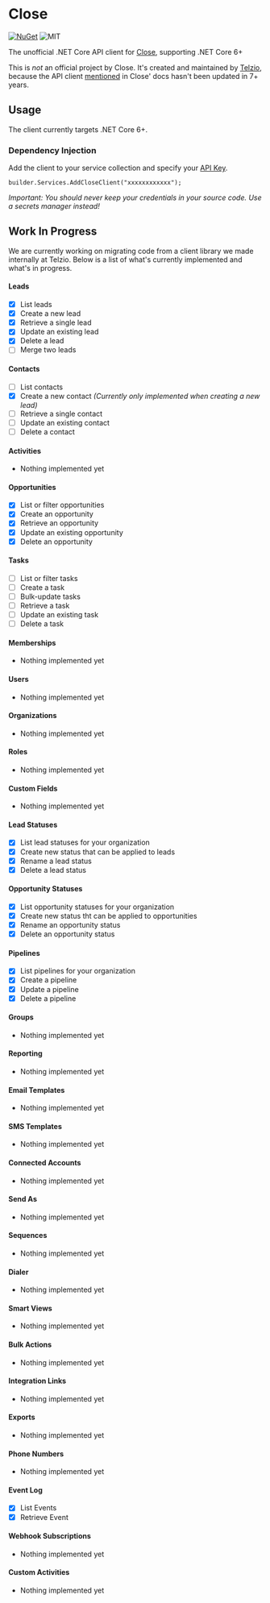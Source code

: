 # Close
[![NuGet](https://img.shields.io/nuget/v/close.svg)](https://www.nuget.org/packages/close/)
![MIT](https://img.shields.io/github/license/telzio/close)

The unofficial .NET Core API client for [Close](https://close.com), supporting .NET Core 6+

This is _not_ an official project by Close. It's created and maintained by [Telzio](https://telzio.com), because the API client [mentioned](https://developer.close.com/topics/api-clients/#c) in Close' docs hasn't been updated in 7+ years.



## Usage
The client currently targets .NET Core 6+.

### Dependency Injection
Add the client to your service collection and specify your [API Key](https://help.close.com/docs/api-keys). 

```builder.Services.AddCloseClient("xxxxxxxxxxxx");```

*Important: You should never keep your credentials in your source code. Use a secrets manager instead!*



## Work In Progress
We are currently working on migrating code from a client library we made internally at Telzio. Below is a list of what's currently implemented and what's in progress.

#### Leads
- [x] List leads
- [x] Create a new lead
- [x] Retrieve a single lead
- [x] Update an existing lead
- [x] Delete a lead
- [ ] Merge two leads

#### Contacts
- [ ] List contacts
- [x] Create a new contact _(Currently only implemented when creating a new lead)_
- [ ] Retrieve a single contact
- [ ] Update an existing contact
- [ ] Delete a contact

#### Activities
- Nothing implemented yet

#### Opportunities
- [x] List or filter opportunities
- [x] Create an opportunity
- [x] Retrieve an opportunity
- [x] Update an existing opportunity
- [x] Delete an opportunity

#### Tasks
- [ ] List or filter tasks
- [ ] Create a task
- [ ] Bulk-update tasks
- [ ] Retrieve a task
- [ ] Update an existing task
- [ ] Delete a task

#### Memberships
- Nothing implemented yet

#### Users
- Nothing implemented yet

#### Organizations
- Nothing implemented yet

#### Roles
- Nothing implemented yet

#### Custom Fields
- Nothing implemented yet

#### Lead Statuses
- [x] List lead statuses for your organization
- [x] Create new status that can be applied to leads
- [x] Rename a lead status
- [x] Delete a lead status

#### Opportunity Statuses
- [x] List opportunity statuses for your organization
- [x] Create new status tht can be applied to opportunities
- [x] Rename an opportunity status
- [x] Delete an opportunity status

#### Pipelines
- [x] List pipelines for your organization
- [x] Create a pipeline
- [x] Update a pipeline
- [x] Delete a pipeline

#### Groups
- Nothing implemented yet

#### Reporting
- Nothing implemented yet

#### Email Templates
- Nothing implemented yet

#### SMS Templates
- Nothing implemented yet

#### Connected Accounts
- Nothing implemented yet

#### Send As
- Nothing implemented yet

#### Sequences
- Nothing implemented yet

#### Dialer
- Nothing implemented yet

#### Smart Views
- Nothing implemented yet

#### Bulk Actions
- Nothing implemented yet

#### Integration Links
- Nothing implemented yet

#### Exports
- Nothing implemented yet

#### Phone Numbers
- Nothing implemented yet

#### Event Log
- [x] List Events
- [x] Retrieve Event

#### Webhook Subscriptions
- Nothing implemented yet

#### Custom Activities
- Nothing implemented yet
